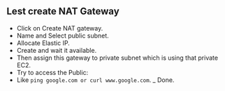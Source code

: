 ## Lest create NAT Gateway

- Click on Create NAT gateway.
- Name and Select public subnet.
- Allocate Elastic IP.
- Create and wait it available.
- Then assign this gateway to private subnet which is using that private EC2.
- Try to access the Public:
- Like ```ping google.com or curl www.google.com```.
_ Done.
